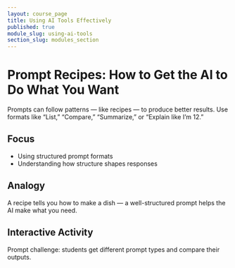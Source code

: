 ```yaml
---
layout: course_page
title: Using AI Tools Effectively
published: true
module_slug: using-ai-tools
section_slug: modules_section
---
```


# Prompt Recipes: How to Get the AI to Do What You Want

Prompts can follow patterns — like recipes — to produce better results. Use formats like “List,” “Compare,” “Summarize,” or “Explain like I’m 12.”

## Focus
- Using structured prompt formats
- Understanding how structure shapes responses

## Analogy
A recipe tells you how to make a dish — a well-structured prompt helps the AI make what you need.

## Interactive Activity
Prompt challenge: students get different prompt types and compare their outputs.
